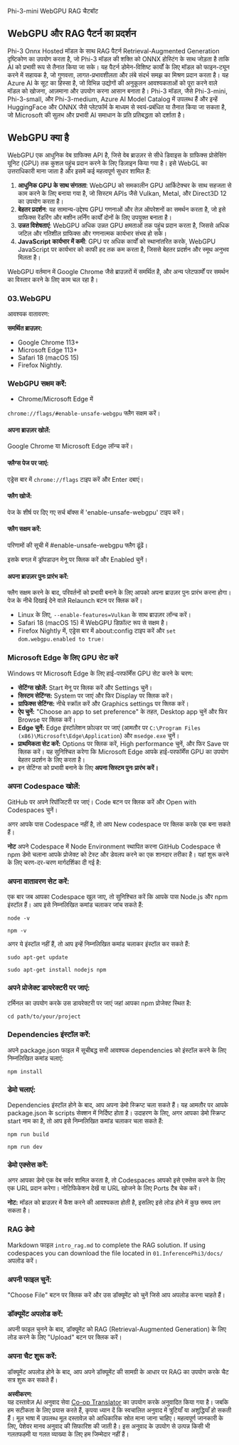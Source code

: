 <!--
CO_OP_TRANSLATOR_METADATA:
{
  "original_hash": "c7a7f2a07dc176c19e1ab9f249b548c9",
  "translation_date": "2025-04-04T17:24:18+00:00",
  "source_file": "code\\08.RAG\\rag_webgpu_chat\\README.md",
  "language_code": "hi"
}
-->
Phi-3-mini WebGPU RAG चैटबॉट

## WebGPU और RAG पैटर्न का प्रदर्शन
Phi-3 Onnx Hosted मॉडल के साथ RAG पैटर्न Retrieval-Augmented Generation दृष्टिकोण का उपयोग करता है, जो Phi-3 मॉडल की शक्ति को ONNX होस्टिंग के साथ जोड़ता है ताकि AI को प्रभावी रूप से तैनात किया जा सके। यह पैटर्न डोमेन-विशिष्ट कार्यों के लिए मॉडल को फाइन-ट्यून करने में सहायक है, जो गुणवत्ता, लागत-प्रभावशीलता और लंबे संदर्भ समझ का मिश्रण प्रदान करता है। यह Azure AI के सूट का हिस्सा है, जो विभिन्न उद्योगों की अनुकूलन आवश्यकताओं को पूरा करने वाले मॉडल को खोजना, आज़माना और उपयोग करना आसान बनाता है। Phi-3 मॉडल, जैसे Phi-3-mini, Phi-3-small, और Phi-3-medium, Azure AI Model Catalog में उपलब्ध हैं और इन्हें HuggingFace और ONNX जैसे प्लेटफॉर्म के माध्यम से स्वयं-प्रबंधित या तैनात किया जा सकता है, जो Microsoft की सुलभ और प्रभावी AI समाधान के प्रति प्रतिबद्धता को दर्शाता है।

## WebGPU क्या है 
WebGPU एक आधुनिक वेब ग्राफिक्स API है, जिसे वेब ब्राउज़र से सीधे डिवाइस के ग्राफिक्स प्रोसेसिंग यूनिट (GPU) तक कुशल पहुंच प्रदान करने के लिए डिज़ाइन किया गया है। इसे WebGL का उत्तराधिकारी माना जाता है और इसमें कई महत्वपूर्ण सुधार शामिल हैं:

1. **आधुनिक GPU के साथ संगतता**: WebGPU को समकालीन GPU आर्किटेक्चर के साथ सहजता से काम करने के लिए बनाया गया है, जो सिस्टम APIs जैसे Vulkan, Metal, और Direct3D 12 का उपयोग करता है।
2. **बेहतर प्रदर्शन**: यह सामान्य-उद्देश्य GPU गणनाओं और तेज़ ऑपरेशनों का समर्थन करता है, जो इसे ग्राफिक्स रेंडरिंग और मशीन लर्निंग कार्यों दोनों के लिए उपयुक्त बनाता है।
3. **उन्नत विशेषताएं**: WebGPU अधिक उन्नत GPU क्षमताओं तक पहुंच प्रदान करता है, जिससे अधिक जटिल और गतिशील ग्राफिक्स और गणनात्मक कार्यभार संभव हो सके।
4. **JavaScript कार्यभार में कमी**: GPU पर अधिक कार्यों को स्थानांतरित करके, WebGPU JavaScript पर कार्यभार को काफी हद तक कम करता है, जिससे बेहतर प्रदर्शन और स्मूथ अनुभव मिलता है।

WebGPU वर्तमान में Google Chrome जैसे ब्राउज़रों में समर्थित है, और अन्य प्लेटफार्मों पर समर्थन का विस्तार करने के लिए काम चल रहा है।

### 03.WebGPU
आवश्यक वातावरण:

**समर्थित ब्राउज़र:** 
- Google Chrome 113+
- Microsoft Edge 113+
- Safari 18 (macOS 15)
- Firefox Nightly.

### WebGPU सक्षम करें:

- Chrome/Microsoft Edge में 

`chrome://flags/#enable-unsafe-webgpu` फ्लैग सक्षम करें।

#### अपना ब्राउज़र खोलें:
Google Chrome या Microsoft Edge लॉन्च करें।

#### फ्लैग्स पेज पर जाएं:
एड्रेस बार में `chrome://flags` टाइप करें और Enter दबाएं।

#### फ्लैग खोजें:
पेज के शीर्ष पर दिए गए सर्च बॉक्स में 'enable-unsafe-webgpu' टाइप करें।

#### फ्लैग सक्षम करें:
परिणामों की सूची में #enable-unsafe-webgpu फ्लैग ढूंढें।

इसके बगल में ड्रॉपडाउन मेनू पर क्लिक करें और Enabled चुनें।

#### अपना ब्राउज़र पुनः प्रारंभ करें:

फ्लैग सक्षम करने के बाद, परिवर्तनों को प्रभावी बनाने के लिए आपको अपना ब्राउज़र पुनः प्रारंभ करना होगा। पेज के नीचे दिखाई देने वाले Relaunch बटन पर क्लिक करें।

- Linux के लिए, `--enable-features=Vulkan` के साथ ब्राउज़र लॉन्च करें।
- Safari 18 (macOS 15) में WebGPU डिफ़ॉल्ट रूप से सक्षम है।
- Firefox Nightly में, एड्रेस बार में about:config टाइप करें और `set dom.webgpu.enabled to true`।

### Microsoft Edge के लिए GPU सेट करें 

Windows पर Microsoft Edge के लिए हाई-परफॉर्मेंस GPU सेट करने के चरण:

- **सेटिंग्स खोलें:** Start मेनू पर क्लिक करें और Settings चुनें।
- **सिस्टम सेटिंग्स:** System पर जाएं और फिर Display पर क्लिक करें।
- **ग्राफिक्स सेटिंग्स:** नीचे स्क्रॉल करें और Graphics settings पर क्लिक करें।
- **ऐप चुनें:** "Choose an app to set preference" के तहत, Desktop app चुनें और फिर Browse पर क्लिक करें।
- **Edge चुनें:** Edge इंस्टॉलेशन फ़ोल्डर पर जाएं (आमतौर पर `C:\Program Files (x86)\Microsoft\Edge\Application`) और `msedge.exe` चुनें।
- **प्राथमिकता सेट करें:** Options पर क्लिक करें, High performance चुनें, और फिर Save पर क्लिक करें।
यह सुनिश्चित करेगा कि Microsoft Edge आपके हाई-परफॉर्मेंस GPU का उपयोग बेहतर प्रदर्शन के लिए करता है। 
- इन सेटिंग्स को प्रभावी बनाने के लिए **अपना सिस्टम पुनः प्रारंभ करें।**

### अपना Codespace खोलें:
GitHub पर अपने रिपॉजिटरी पर जाएं।
Code बटन पर क्लिक करें और Open with Codespaces चुनें।

अगर आपके पास Codespace नहीं है, तो आप New codespace पर क्लिक करके एक बना सकते हैं।

**नोट** अपने Codespace में Node Environment स्थापित करना
GitHub Codespace से npm डेमो चलाना आपके प्रोजेक्ट को टेस्ट और डेवलप करने का एक शानदार तरीका है। यहां शुरू करने के लिए चरण-दर-चरण मार्गदर्शिका दी गई है:

### अपना वातावरण सेट करें:
एक बार जब आपका Codespace खुल जाए, तो सुनिश्चित करें कि आपके पास Node.js और npm इंस्टॉल हैं। आप इसे निम्नलिखित कमांड चलाकर जांच सकते हैं:
```
node -v
```
```
npm -v
```

अगर ये इंस्टॉल नहीं हैं, तो आप इन्हें निम्नलिखित कमांड चलाकर इंस्टॉल कर सकते हैं:
```
sudo apt-get update
```
```
sudo apt-get install nodejs npm
```

### अपने प्रोजेक्ट डायरेक्टरी पर जाएं:
टर्मिनल का उपयोग करके उस डायरेक्टरी पर जाएं जहां आपका npm प्रोजेक्ट स्थित है:
```
cd path/to/your/project
```

### Dependencies इंस्टॉल करें:
अपने package.json फाइल में सूचीबद्ध सभी आवश्यक dependencies को इंस्टॉल करने के लिए निम्नलिखित कमांड चलाएं:

```
npm install
```

### डेमो चलाएं:
Dependencies इंस्टॉल होने के बाद, आप अपना डेमो स्क्रिप्ट चला सकते हैं। यह आमतौर पर आपके package.json के scripts सेक्शन में निर्दिष्ट होता है। उदाहरण के लिए, अगर आपका डेमो स्क्रिप्ट start नाम का है, तो आप इसे निम्नलिखित कमांड चलाकर चला सकते हैं:

```
npm run build
```
```
npm run dev
```

### डेमो एक्सेस करें:
अगर आपका डेमो एक वेब सर्वर शामिल करता है, तो Codespaces आपको इसे एक्सेस करने के लिए एक URL प्रदान करेगा। नोटिफिकेशन देखें या URL खोजने के लिए Ports टैब चेक करें।

**नोट:** मॉडल को ब्राउज़र में कैश करने की आवश्यकता होती है, इसलिए इसे लोड होने में कुछ समय लग सकता है। 

### RAG डेमो
Markdown फाइल `intro_rag.md` to complete the RAG solution. If using codespaces you can download the file located in `01.InferencePhi3/docs/` अपलोड करें।

### अपनी फाइल चुनें:
"Choose File" बटन पर क्लिक करें और उस डॉक्यूमेंट को चुनें जिसे आप अपलोड करना चाहते हैं।

### डॉक्यूमेंट अपलोड करें:
अपनी फाइल चुनने के बाद, डॉक्यूमेंट को RAG (Retrieval-Augmented Generation) के लिए लोड करने के लिए "Upload" बटन पर क्लिक करें।

### अपना चैट शुरू करें:
डॉक्यूमेंट अपलोड होने के बाद, आप अपने डॉक्यूमेंट की सामग्री के आधार पर RAG का उपयोग करके चैट सत्र शुरू कर सकते हैं।

**अस्वीकरण**:  
यह दस्तावेज़ AI अनुवाद सेवा [Co-op Translator](https://github.com/Azure/co-op-translator) का उपयोग करके अनुवादित किया गया है। जबकि हम सटीकता के लिए प्रयास करते हैं, कृपया ध्यान दें कि स्वचालित अनुवाद में त्रुटियाँ या अशुद्धियाँ हो सकती हैं। मूल भाषा में उपलब्ध मूल दस्तावेज़ को आधिकारिक स्रोत माना जाना चाहिए। महत्वपूर्ण जानकारी के लिए, पेशेवर मानव अनुवाद की सिफारिश की जाती है। इस अनुवाद के उपयोग से उत्पन्न किसी भी गलतफहमी या गलत व्याख्या के लिए हम जिम्मेदार नहीं हैं।
